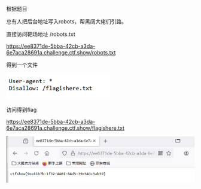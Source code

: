 根据题目 

总有人把后台地址写入robots，帮黑阔大佬们引路。

直接访问靶场地址 /robots.txt

https://ee8371de-5bba-42cb-a3da-6e7aca28691a.challenge.ctf.show/robots.txt

得到一个文件

![image-20250309093609951](./assets/image-20250309093609951.png)

访问得到flag

https://ee8371de-5bba-42cb-a3da-6e7aca28691a.challenge.ctf.show/flagishere.txt

![image-20250309093614340](./assets/image-20250309093614340.png)